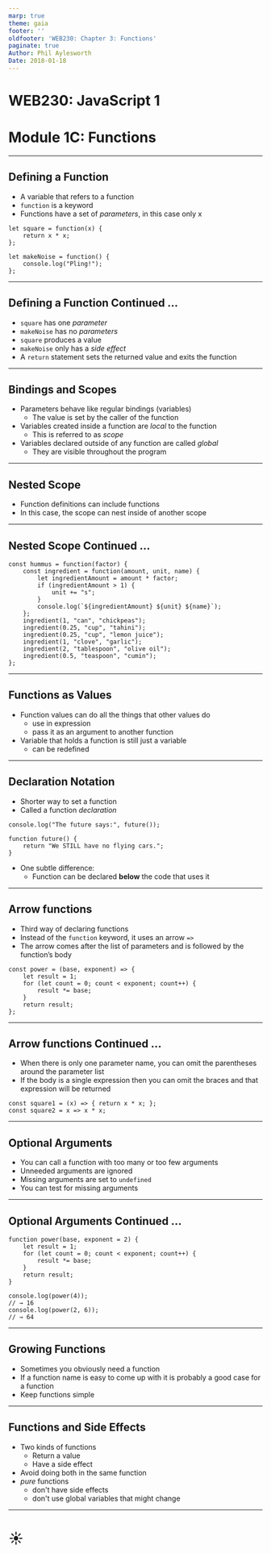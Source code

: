 ```yaml
---
marp: true
theme: gaia
footer: ''
oldfooter: 'WEB230: Chapter 3: Functions'
paginate: true
Author: Phil Aylesworth
Date: 2018-01-18
---
```


<!--
_class: invert lead
_paginate: false
_footer: ""
-->

# WEB230: JavaScript 1

# Module 1C: Functions

---

## Defining a Function

- A variable that refers to a function
- `function` is a keyword
- Functions have a set of _parameters_, in this case only x

```text
let square = function(x) {
    return x * x;
};

let makeNoise = function() {
    console.log("Pling!");
};
```

---

## Defining a Function Continued …

- `square` has one _parameter_
- `makeNoise` has no _parameters_
- `square` produces a value
- `makeNoise` only has a _side effect_
- A `return` statement sets the returned value and exits the function

---

## Bindings and Scopes

- Parameters behave like regular bindings (variables)
  - The value is set by the caller of the function
- Variables created inside a function are _local_ to the function
  - This is referred to as _scope_
- Variables declared outside of any function are called _global_
  - They are visible throughout the program

---

## Nested Scope

- Function definitions can include functions
- In this case, the scope can nest inside of another scope

---

## Nested Scope Continued …

```text
const hummus = function(factor) {
    const ingredient = function(amount, unit, name) {
        let ingredientAmount = amount * factor;
        if (ingredientAmount > 1) {
            unit += "s";
        }
        console.log(`${ingredientAmount} ${unit} ${name}`);
    };
    ingredient(1, "can", "chickpeas");
    ingredient(0.25, "cup", "tahini");
    ingredient(0.25, "cup", "lemon juice");
    ingredient(1, "clove", "garlic");
    ingredient(2, "tablespoon", "olive oil");
    ingredient(0.5, "teaspoon", "cumin");
};
```

---

## Functions as Values

- Function values can do all the things that other values do
  - use in expression
  - pass it as an argument to another function
- Variable that holds a function is still just a variable
  - can be redefined

---

## Declaration Notation

- Shorter way to set a function
- Called a function _declaration_

```text
console.log("The future says:", future());

function future() {
    return "We STILL have no flying cars.";
}
```

- One subtle difference:
  - Function can be declared **below** the code that uses it

---

## Arrow functions

- Third way of declaring functions
- Instead of the `function` keyword, it uses an arrow `=>`
- The arrow comes after the list of parameters and is followed by the function’s body

```text
const power = (base, exponent) => {
    let result = 1;
    for (let count = 0; count < exponent; count++) {
        result *= base;
    }
    return result;
};
```

---

## Arrow functions Continued …

- When there is only one parameter name, you can omit the parentheses around the parameter list
- If the body is a single expression then you can omit the braces and that expression will be returned

```text
const square1 = (x) => { return x * x; };
const square2 = x => x * x;
```

---

## Optional Arguments

- You can call a function with too many or too few arguments
- Unneeded arguments are ignored
- Missing arguments are set to `undefined`
- You can test for missing arguments

---

## Optional Arguments Continued …

```text
function power(base, exponent = 2) {
    let result = 1;
    for (let count = 0; count < exponent; count++) {
        result *= base;
    }
    return result;
}

console.log(power(4));
// → 16
console.log(power(2, 6));
// → 64
```

---

## Growing Functions

- Sometimes you obviously need a function
- If a function name is easy to come up with it is probably a good case for a function
- Keep functions simple

---

## Functions and Side Effects

- Two kinds of functions
  - Return a value
  - Have a side effect
- Avoid doing both in the same function
- _pure_ functions
  - don't have side effects
  - don't use global variables that might change

---

<!--
_class: lead
_footer: ""
_paginate: false
-->

# ☀
